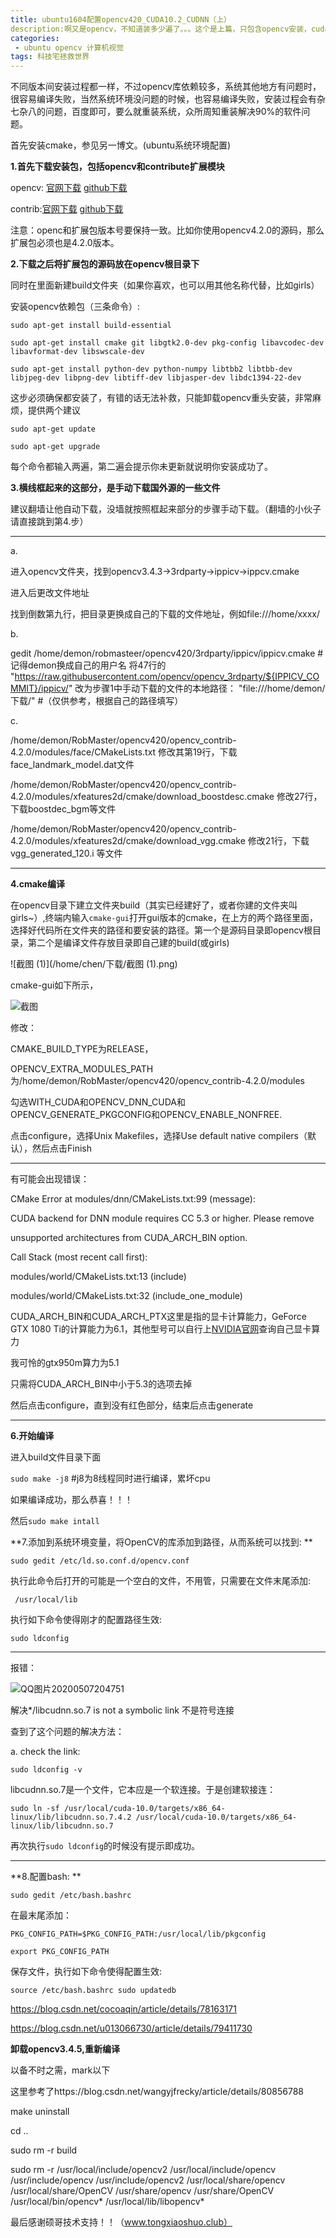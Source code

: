 ```yaml
---
title: ubuntu1604配置opencv420_CUDA10.2_CUDNN（上）
description:啊又是opencv，不知道装多少遍了。。。这个是上篇，只包含opencv安装，cuda和cudnn在下篇            
categories:
 - ubuntu opencv 计算机视觉
tags: 科技宅拯救世界
---
```


不同版本间安装过程都一样，不过opencv库依赖较多，系统其他地方有问题时，很容易编译失败，当然系统环境没问题的时候，也容易编译失败，安装过程会有杂七杂八的问题，百度即可，要么就重装系统，众所周知重装解决90%的软件问题。

首先安装cmake，参见另一博文。(ubuntu系统环境配置)



**1.首先下载安装包，包括opencv和contribute扩展模块**

opencv: [官网下载](https://docs.opencv.org/)    [github下载](https://github.com/opencv/opencv)

contrib:[官网下载](https://docs.opencv.org/)    [github下载](https://github.com/opencv/opencv_contrib/releases) 

注意：openc和扩展包版本号要保持一致。比如你使用opencv4.2.0的源码，那么扩展包必须也是4.2.0版本。

**2.下载之后将扩展包的源码放在opencv根目录下**

同时在里面新建build文件夹（如果你喜欢，也可以用其他名称代替，比如girls）

安装opencv依赖包（三条命令）:

`sudo apt-get install build-essential `

`sudo apt-get install cmake git libgtk2.0-dev pkg-config libavcodec-dev libavformat-dev libswscale-dev `

`sudo apt-get install python-dev python-numpy libtbb2 libtbb-dev libjpeg-dev libpng-dev libtiff-dev libjasper-dev libdc1394-22-dev`

这步必须确保都安装了，有错的话无法补救，只能卸载opencv重头安装，非常麻烦，提供两个建议

`sudo apt-get update`

`sudo apt-get upgrade`

每个命令都输入两遍，第二遍会提示你未更新就说明你安装成功了。

**3.横线框起来的这部分，是手动下载国外源的一些文件**

建议翻墙让他自动下载，没墙就按照框起来部分的步骤手动下载。（翻墙的小伙子请直接跳到第4.步）



***

a.

进入opencv文件夹，找到opencv3.4.3->3rdparty->ippicv->ippcv.cmake

进入后更改文件地址

找到倒数第九行，把目录更换成自己的下载的文件地址，例如file:///home/xxxx/

b.

gedit /home/demon/robmasteer/opencv420/3rdparty/ippicv/ippicv.cmake #记得demon换成自己的用户名 将47行的    "https://raw.githubusercontent.com/opencv/opencv_3rdparty/${IPPICV_COMMIT}/ippicv/" 改为步骤1中手动下载的文件的本地路径：      "file:///home/demon/下载/" #（仅供参考，根据自己的路径填写）

c.

/home/demon/RobMaster/opencv420/opencv_contrib-4.2.0/modules/face/CMakeLists.txt   修改其第19行，下载face_landmark_model.dat文件

/home/demon/RobMaster/opencv420/opencv_contrib-4.2.0/modules/xfeatures2d/cmake/download_boostdesc.cmake  修改27行，下载boostdec_bgm等文件

/home/demon/RobMaster/opencv420/opencv_contrib-4.2.0/modules/xfeatures2d/cmake/download_vgg.cmake        修改21行，下载vgg_generated_120.i 等文件

***



**4.cmake编译**

在opencv目录下建立文件夹build（其实已经建好了，或者你建的文件夹叫girls~）,终端内输入`cmake-gui`打开gui版本的cmake，在上方的两个路径里面，选择好代码所在文件夹的路径和要安装的路径。第一个是源码目录即opencv根目录，第二个是编译文件存放目录即自己建的build(或girls)

![截图 (1)](/home/chen/下载/截图 (1).png)

cmake-gui如下所示，

![截图](/home/chen/下载/截图.png)

修改：

CMAKE_BUILD_TYPE为RELEASE，

OPENCV_EXTRA_MODULES_PATH为/home/demon/RobMaster/opencv420/opencv_contrib-4.2.0/modules

勾选WITH_CUDA和OPENCV_DNN_CUDA和OPENCV_GENERATE_PKGCONFIG和OPENCV_ENABLE_NONFREE.



点击configure，选择Unix Makefiles，选择Use default native compilers（默认），然后点击Finish



***

有可能会出现错误：

CMake Error at modules/dnn/CMakeLists.txt:99 (message):

  CUDA backend for DNN module requires CC 5.3 or higher.  Please remove

  unsupported architectures from CUDA_ARCH_BIN option.

Call Stack (most recent call first):

  modules/world/CMakeLists.txt:13 (include)

  modules/world/CMakeLists.txt:32 (include_one_module)

CUDA_ARCH_BIN和CUDA_ARCH_PTX这里是指的显卡计算能力，GeForce GTX 1080 Ti的计算能力为6.1，其他型号可以自行上[NVIDIA官网](https://developer.nvidia.com/cuda-gpus)查询自己显卡算力

我可怜的gtx950m算力为5.1

只需将CUDA_ARCH_BIN中小于5.3的选项去掉

然后点击configure，直到没有红色部分，结束后点击generate

***



**6.开始编译**

进入build文件目录下面

 `sudo make -j8`  #j8为8线程同时进行编译，累坏cpu

如果编译成功，那么恭喜！！！  

然后`sudo make intall`



**7.添加到系统环境变量，将OpenCV的库添加到路径，从而系统可以找到:   **

 `sudo gedit /etc/ld.so.conf.d/opencv.conf`

 执行此命令后打开的可能是一个空白的文件，不用管，只需要在文件末尾添加: 

` /usr/local/lib`

执行如下命令使得刚才的配置路径生效:    

`sudo ldconfig`

***

报错：

![QQ图片20200507204751](/home/chen/下载/QQ图片20200507204751.png)

解决*/libcudnn.so.7 is not a symbolic link 不是符号连接

查到了这个问题的解决方法：

a. check the link:

`sudo ldconfig -v`

libcudnn.so.7是一个文件，它本应是一个软连接。于是创建软接连：

`sudo ln -sf /usr/local/cuda-10.0/targets/x86_64-linux/lib/libcudnn.so.7.4.2 /usr/local/cuda-10.0/targets/x86_64-linux/lib/libcudnn.so.7`

再次执行`sudo ldconfig`的时候没有提示即成功。

***

**8.配置bash: **

`sudo gedit /etc/bash.bashrc`

在最末尾添加：

`PKG_CONFIG_PATH=$PKG_CONFIG_PATH:/usr/local/lib/pkgconfig `

`export PKG_CONFIG_PATH `

保存文件，执行如下命令使得配置生效:  

`source /etc/bash.bashrc sudo updatedb`



https://blog.csdn.net/cocoaqin/article/details/78163171

https://blog.csdn.net/u013066730/article/details/79411730





**卸载opencv3.4.5,重新编译**

以备不时之需，mark以下

这里参考了https://blog.csdn.net/wangyjfrecky/article/details/80856788

make uninstall

cd ..

sudo rm -r build

sudo rm -r /usr/local/include/opencv2 /usr/local/include/opencv /usr/include/opencv /usr/include/opencv2 /usr/local/share/opencv /usr/local/share/OpenCV /usr/share/opencv /usr/share/OpenCV /usr/local/bin/opencv* /usr/local/lib/libopencv*







最后感谢硕哥技术支持！！（www.tongxiaoshuo.club）























